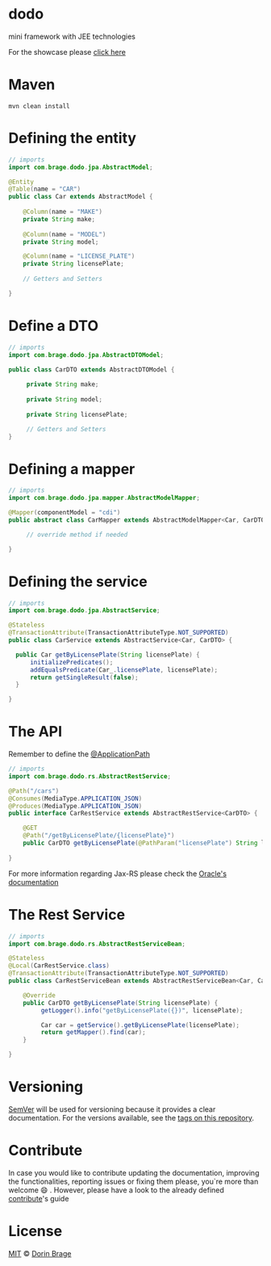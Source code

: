 # dodo
mini framework with JEE technologies

For the showcase please [click here](https://github.com/nirodg/dodo-example/)

# Maven
`mvn clean install`

# Defining the entity
```java
// imports
import com.brage.dodo.jpa.AbstractModel;

@Entity
@Table(name = "CAR")
public class Car extends AbstractModel {
     
    @Column(name = "MAKE")
    private String make;
    
    @Column(name = "MODEL")
    private String model;

    @Column(name = "LICENSE_PLATE")
    private String licensePlate;
    
    // Getters and Setters

}
```


# Define a DTO
```java
// imports
import com.brage.dodo.jpa.AbstractDTOModel;

public class CarDTO extends AbstractDTOModel {
     
     private String make;
     
     private String model;
     
     private String licensePlate;

     // Getters and Setters
}
```


# Defining a mapper
```java
// imports
import com.brage.dodo.jpa.mapper.AbstractModelMapper;

@Mapper(componentModel = "cdi")
public abstract class CarMapper extends AbstractModelMapper<Car, CarDTO> {

     // override method if needed

}
```
# Defining the service
```java
// imports
import com.brage.dodo.jpa.AbstractService;

@Stateless
@TransactionAttribute(TransactionAttributeType.NOT_SUPPORTED)
public class CarService extends AbstractService<Car, CarDTO> {

  public Car getByLicensePlate(String licensePlate) {
      initializePredicates();
      addEqualsPredicate(Car_.licensePlate, licensePlate);
      return getSingleResult(false);
  }

}
```

# The API
Remember to define the [@ApplicationPath](https://docs.oracle.com/cd/E24329_01/web.1211/e24983/configure.htm#RESTF189)

```java
// imports
import com.brage.dodo.rs.AbstractRestService;

@Path("/cars")
@Consumes(MediaType.APPLICATION_JSON)
@Produces(MediaType.APPLICATION_JSON)
public interface CarRestService extends AbstractRestService<CarDTO> {

    @GET
    @Path("/getByLicensePlate/{licensePlate}")
    public CarDTO getByLicensePlate(@PathParam("licensePlate") String licensePlate);
    
}
```

For more information regarding Jax-RS please check the [Oracle's documentation](https://docs.oracle.com/javaee/7/tutorial/jaxrs002.htm)

# The Rest Service
```java
// imports
import com.brage.dodo.rs.AbstractRestServiceBean;

@Stateless
@Local(CarRestService.class)
@TransactionAttribute(TransactionAttributeType.NOT_SUPPORTED)
public class CarRestServiceBean extends AbstractRestServiceBean<Car, CarDTO, CarService, CarMapper> implements CarRestService {

    @Override
    public CarDTO getByLicensePlate(String licensePlate) {
         getLogger().info("getByLicensePlate({})", licensePlate);

         Car car = getService().getByLicensePlate(licensePlate);
         return getMapper().find(car);
    }

}

```

# Versioning

[SemVer](http://semver.org/) will be used for versioning because it provides a clear documentation. For the versions available, see the [tags on this repository](https://github.com/nirodg/dodo/releases).

# Contribute

In case you would like to contribute updating the documentation, improving the functionalities, reporting issues or fixing them please, you\`re more than welcome 😄 . However, please have a look to the already defined [contribute](/docs/CONTRIBUTING.md)'s guide

# License

[MIT](http://showalicense.com/?year=2017&fullname=Dorin%20Gheorghe%20Brage#license-mit) © [Dorin Brage](https://github.com/nirodg/)

